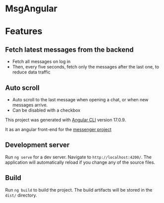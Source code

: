 # MsgAngular

# Features

## Fetch latest messages from the backend
 - Fetch all messages on log in
 - Then, every five seconds, fetch only the messages after the last one, to reduce data traffic

 ## Auto scroll
  - Auto scroll to the last message when opening a chat, or when new messages arrive.
  - Can be disabled with a checkbox


This project was generated with [Angular CLI](https://github.com/angular/angular-cli) version 17.0.9.

It as an angular front-end for the [messenger project](https://github.com/edcampossouza/messenger-back)

## Development server

Run `ng serve` for a dev server. Navigate to `http://localhost:4200/`. The application will automatically reload if you change any of the source files.

## Build

Run `ng build` to build the project. The build artifacts will be stored in the `dist/` directory.


